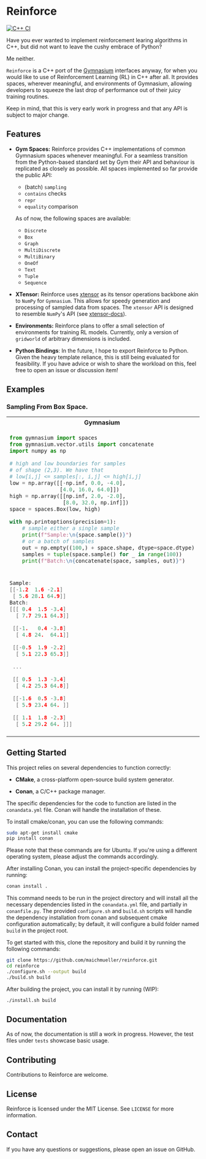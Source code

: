 # Reinforce

[![C++ CI](https://github.com/maichmueller/reinforce/actions/workflows/cpp.yml/badge.svg)](https://github.com/maichmueller/reinforce/actions/workflows/cpp.yml)

Have you ever wanted to implement reinforcement learing algorithms in C++, but did not want to leave the cushy
embrace of Python?

Me neither.

`Reinforce` is a C++ port of the [Gymnasium](https://github.com/Farama-Foundation/Gymnasium) interfaces anyway, for when
you would like to use of Reinforcement Learning (RL) in C++ after all. It provides spaces, wherever meaningful, and environments
of Gymnasium, allowing developers to squeeze the
last drop of performance out of their juicy training routines.

Keep in mind, that this is very early work in progress and that any API is subject to major change.

## Features

- **Gym Spaces:** Reinforce provides C++ implementations of common Gymnasium spaces whenever meaningful. For a seamless
  transition from the Python-based standard set by Gym their API and behaviour is replicated as closely as possible.
  All spaces implemented so far provide the public API:
    - (batch) `sampling`
    - `contains` checks
    - `repr`
    - `equality` comparison

  As of now, the following spaces are available:
    - `Discrete`
    - `Box`
    - `Graph`
    - `MultiDiscrete`
    - `MultiBinary`
    - `OneOf`
    - `Text`
    - `Tuple`
    - `Sequence`

- **XTensor:** Reinforce uses [xtensor](https://github.com/xtensor-stack/xtensor) as its tensor operations backbone akin
  to `NumPy` for `Gymnasium`. This allows for speedy generation and processing of sampled data from spaces. The
  `xtensor` API is designed to resemble `NumPy`'s API (see [xtensor-docs](https://xtensor.readthedocs.io/en/latest/)).
- **Environments:** Reinforce plans to offer a small selection of environments for training RL models.
  Currently, only a version of `gridworld` of arbitrary dimensions is included.
- **Python Bindings**: In the future, I hope to export Reinforce to Python. Given the heavy template reliance, this is
  still being evaluated for feasibility. If you have advice or wish to share the workload on this, feel free to open an
  issue
  or discussion item!

## Examples

### Sampling From Box Space.

<table>
<tr>
<th>Gymnasium</th>
<th>Reinforce</th>
</tr>
<tr>
<td>

```python
from gymnasium import spaces
from gymnasium.vector.utils import concatenate
import numpy as np

# high and low boundaries for samples
# of shape (2,3). We have that
# low[i,j] <= samples[:, i,j] <= high[i,j]
low = np.array([[-np.inf, 0.0, -4.0],
                [4.0, 16.0, 64.0]])
high = np.array([[np.inf, 2.0, -2.0],
                 [8.0, 32.0, np.inf]])
space = spaces.Box(low, high)

with np.printoptions(precision=1):
    # sample either a single sample
    print(f"Sample:\n{space.sample()}")
    # or a batch of samples
    out = np.empty((100,) + space.shape, dtype=space.dtype)
    samples = tuple(space.sample() for _ in range(100))
    print(f"Batch:\n{concatenate(space, samples, out)}")
```

</td>
<td>

```cpp
#include <reinforce/spaces/box.hpp>
#include <reinforce/utils/math.hpp>
using namespace force;

// high and low boundaries for samples
// of shape (2,3). We have that
// low[i,j] <= samples[:, i,j] <= high[i,j]
xarray< double > low {{-inf<>,  0,    -4},
                      {     4, 16,    64}};
xarray< double > high{{ inf<>,  2,    -2},
                      {     8, 32, inf<>}};
auto space = BoxSpace{low, high};

xt::print_options::set_precision(1);
// sample either a single sample
fmt::println("Sample:\n{}", space.sample());
// or a batch of samples
fmt::println("Batch:\n{}", space.sample(100));



```

</td>
</tr>

<tr>
<td>

```cpp
Sample:
[[-1.2  1.6 -2.1]
 [ 5.6 28.1 64.9]]
Batch:
[[[ 0.4  1.5 -3.4]
  [ 7.7 29.1 64.3]]

 [[-1.   0.4 -3.8]
  [ 4.8 24.  64.1]]

 [[-0.5  1.9 -2.2]
  [ 5.1 22.3 65.3]]

 ...

 [[ 0.5  1.3 -3.4]
  [ 4.2 25.3 64.8]]

 [[-1.6  0.5 -3.8]
  [ 5.9 23.4 64. ]]

 [[ 1.1  1.8 -2.3]
  [ 5.2 29.2 64. ]]]
```

</td>
<td>

```cpp
Sample:
{{  1.3,   0.1,  -3. },
 {  6.9,  22.6,  64.4}}
Batch:
{{{ -1.6,   0.6,  -2.3},
  {  7.8,  29.3,  64.7}},
  
 {{ -0.3,   0.7,  -3.6},
  {  6.8,  27.4,  64.1}},
  
 {{  1.3,   1. ,  -3.7},
  {  5.3,  23.4,  64.2}},
  
 ...,
 
 {{ -0.1,   0.5,  -2.2},
  {  4.9,  24.8,  64. }},
  
 {{  0. ,   0.7,  -2. },
  {  7.5,  16.3,  64.8}},
  
 {{ -1. ,   0.9,  -3.4},
  {  5.5,  25.7,  64.1}}}
```

</td>
</tr>
</table>

## Getting Started

This project relies on several dependencies to function correctly:

- **CMake**, a cross-platform open-source build system generator.

- **Conan**, a C/C++ package manager.

The specific dependencies for the code to function are listed in the `conandata.yml` file. Conan will handle the
installation of these.

To install cmake/conan, you can use the following commands:

```bash
sudo apt-get install cmake
pip install conan
```

Please note that these commands are for Ubuntu. If you're using a different operating system, please adjust the commands
accordingly.

After installing Conan, you can install the project-specific dependencies by running:

```bash
conan install .
```

This command needs to be run in the project directory and will install all the necessary dependencies listed in
the `conandata.yml` file, and partially in `conanfile.py`.
The provided `configure.sh` and `build.sh` scripts will handle the dependency installation from conan and subsequent
cmake configuration automatically; by default, it will configure a build folder named `build` in the project root.

To get started with this, clone the repository and build it by running the following commands:

```bash
git clone https://github.com/maichmueller/reinforce.git
cd reinforce
./configure.sh --output build
./build.sh build
```

After building the project, you can install it by running (WIP):

```bash
./install.sh build
```

## Documentation

As of now, the documentation is still a work in progress. However, the test files under `tests` showcase basic usage.

## Contributing

Contributions to Reinforce are welcome.

## License

Reinforce is licensed under the MIT License. See `LICENSE` for more information.

## Contact

If you have any questions or suggestions, please open an issue on GitHub.
